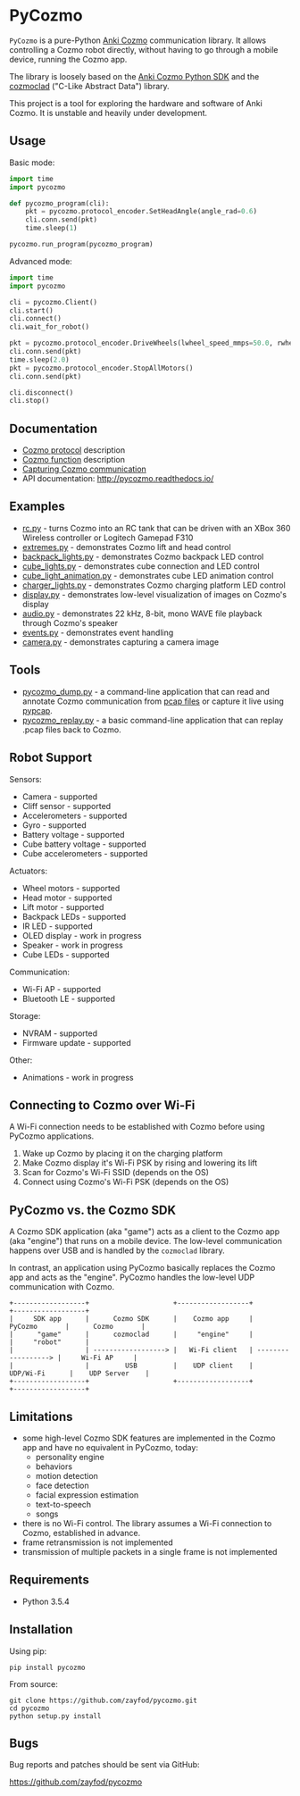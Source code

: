 PyCozmo
=======

`PyCozmo` is a pure-Python [Anki Cozmo](https://anki.com/en-us/cozmo.html) communication library. It allows controlling
a Cozmo robot directly, without having to go through a mobile device, running the Cozmo app.

The library is loosely based on the [Anki Cozmo Python SDK](https://github.com/anki/cozmo-python-sdk) and the
[cozmoclad](https://pypi.org/project/cozmoclad/) ("C-Like Abstract Data") library.

This project is a tool for exploring the hardware and software of Anki Cozmo. It is unstable and heavily under
development.


Usage
-----

Basic mode:
```python
import time
import pycozmo

def pycozmo_program(cli):
    pkt = pycozmo.protocol_encoder.SetHeadAngle(angle_rad=0.6)
    cli.conn.send(pkt)
    time.sleep(1)

pycozmo.run_program(pycozmo_program)
```

Advanced mode:
```python
import time
import pycozmo

cli = pycozmo.Client()
cli.start()
cli.connect()
cli.wait_for_robot()

pkt = pycozmo.protocol_encoder.DriveWheels(lwheel_speed_mmps=50.0, rwheel_speed_mmps=50.0) 
cli.conn.send(pkt)
time.sleep(2.0)
pkt = pycozmo.protocol_encoder.StopAllMotors()
cli.conn.send(pkt)

cli.disconnect()
cli.stop()
```


Documentation
-------------

- [Cozmo protocol](docs/protocol.md) description
- [Cozmo function](docs/functions.md) description
- [Capturing Cozmo communication](docs/capturing.md)
- API documentation: http://pycozmo.readthedocs.io/


Examples
--------

- [rc.py](examples/rc.py) - turns Cozmo into an RC tank that can be driven with an XBox 360 Wireless controller or 
    Logitech Gamepad F310
- [extremes.py](examples/extremes.py) - demonstrates Cozmo lift and head control
- [backpack_lights.py](examples/backpack_lights.py) - demonstrates Cozmo backpack LED control
- [cube_lights.py](examples/cube_lights.py) - demonstrates cube connection and LED control
- [cube_light_animation.py](examples/cube_light_animation.py) - demonstrates cube LED animation control
- [charger_lights.py](examples/charger_lights.py) - demonstrates Cozmo charging platform LED control
- [display.py](examples/display.py) - demonstrates low-level visualization of images on Cozmo's display
- [audio.py](examples/audio.py) - demonstrates 22 kHz, 8-bit, mono WAVE file playback through Cozmo's speaker 
- [events.py](examples/events.py) - demonstrates event handling
- [camera.py](examples/camera.py) - demonstrates capturing a camera image 


Tools
-----

- [pycozmo_dump.py](tools/pycozmo_dump.py) - a command-line application that can read and annotate Cozmo communication
    from [pcap files](https://en.wikipedia.org/wiki/Pcap) or capture it live using
    [pypcap](https://github.com/pynetwork/pypcap).
- [pycozmo_replay.py](tools/pycozmo_replay.py) - a basic command-line application that can replay .pcap files back to
    Cozmo.


Robot Support
-------------

Sensors:
- Camera - supported
- Cliff sensor - supported
- Accelerometers - supported
- Gyro - supported
- Battery voltage - supported
- Cube battery voltage - supported
- Cube accelerometers - supported

Actuators:
- Wheel motors - supported
- Head motor - supported
- Lift motor - supported
- Backpack LEDs - supported
- IR LED - supported
- OLED display - work in progress
- Speaker - work in progress
- Cube LEDs - supported

Communication:
- Wi-Fi AP - supported
- Bluetooth LE - supported

Storage:
- NVRAM - supported
- Firmware update - supported

Other:
- Animations - work in progress


Connecting to Cozmo over Wi-Fi
------------------------------

A Wi-Fi connection needs to be established with Cozmo before using PyCozmo applications.

1. Wake up Cozmo by placing it on the charging platform
2. Make Cozmo display it's Wi-Fi PSK by rising and lowering its lift
3. Scan for Cozmo's Wi-Fi SSID (depends on the OS)
4. Connect using Cozmo's Wi-Fi PSK (depends on the OS)


PyCozmo vs. the Cozmo SDK
-------------------------

A Cozmo SDK application (aka "game") acts as a client to the Cozmo app (aka "engine") that runs on a mobile device.
The low-level communication happens over USB and is handled by the `cozmoclad` library.

In contrast, an application using PyCozmo basically replaces the Cozmo app and acts as the "engine". PyCozmo handles
the low-level UDP communication with Cozmo.
   
```
+------------------+                     +------------------+                     +------------------+
|     SDK app      |      Cozmo SDK      |    Cozmo app     |       PyCozmo       |      Cozmo       |
|      "game"      |      cozmoclad      |     "engine"     |                     |     "robot"      |
|                  | ------------------> |   Wi-Fi client   | ------------------> |     Wi-Fi AP     |
|                  |         USB         |    UDP client    |      UDP/Wi-Fi      |    UDP Server    |
+------------------+                     +------------------+                     +------------------+
```


Limitations
-----------

- some high-level Cozmo SDK features are implemented in the Cozmo app and have no equivalent in PyCozmo, today:
    - personality engine
    - behaviors
    - motion detection
    - face detection
    - facial expression estimation
    - text-to-speech
    - songs
- there is no Wi-Fi control. The library assumes a Wi-Fi connection to Cozmo, established in advance.
- frame retransmission is not implemented
- transmission of multiple packets in a single frame is not implemented


Requirements
------------

- Python 3.5.4


Installation
------------

Using pip:

```
pip install pycozmo
```

From source:

```
git clone https://github.com/zayfod/pycozmo.git
cd pycozmo
python setup.py install
```

 
Bugs
----

Bug reports and patches should be sent via GitHub:

https://github.com/zayfod/pycozmo
